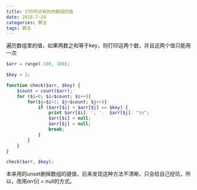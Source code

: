 ```yaml
---
title: 打印符合规则的数组的值
date: 2018-7-29
categories: 算法
tags: 算法
---
```



遍历数组里的值，如果两数之和等于key，则打印这两个数，并且这两个值只能用一次


```php
$arr = range(-100, 100);

$key = 2;

function check($arr, $key) {
    $count = count($arr);
    for ($i=0; $i<$count; $i++){
        for($j=$i+1; $j<$count; $j++){
            if ($arr[$i] + $arr[$j] == $key) {
                print $arr[$i]. ', '.  $arr[$j]. "\n";
                $arr[$i] = null;
                $arr[$j] = null;
                break;
            }
        }
    }
}

check($arr, $key);
```

本来用的unset删掉数组的键值，后来发现这种方法不清晰，只会给自己挖坑，所以，改用$arr[$i] = null的方式。